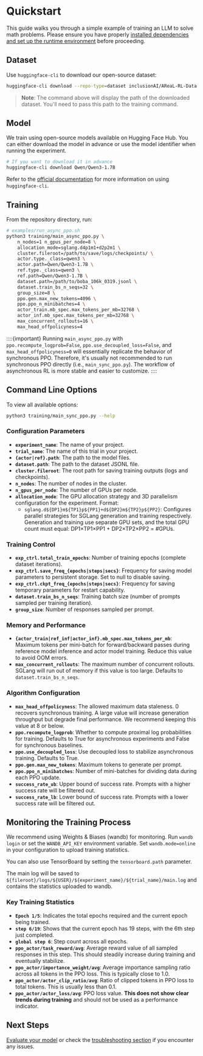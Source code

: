 # Quickstart

This guide walks you through a simple example of training an LLM to solve math problems. Please ensure you have properly [installed dependencies and set up the runtime environment](installation.md) before proceeding.

## Dataset

Use `huggingface-cli` to download our open-source dataset:

```bash
huggingface-cli download --repo-type=dataset inclusionAI/AReaL-RL-Data
```

> **Note**: The command above will display the path of the downloaded dataset. You'll need to pass this path to the training command.

## Model

We train using open-source models available on Hugging Face Hub. You can either download the model in advance or use the model identifier when running the experiment.

```bash
# If you want to download it in advance
huggingface-cli download Qwen/Qwen3-1.7B
```

Refer to the [official documentation](https://huggingface.co/docs/huggingface_hub/guides/cli) for more information on using `huggingface-cli`.

## Training

From the repository directory, run:

```bash
# examples/run_async_ppo.sh
python3 training/main_async_ppo.py \
    n_nodes=1 n_gpus_per_node=8 \
    allocation_mode=sglang.d4p1m1+d2p2m1 \
    cluster.fileroot=/path/to/save/logs/checkpoints/ \
    actor.type._class=qwen3 \
    actor.path=Qwen/Qwen3-1.7B \
    ref.type._class=qwen3 \
    ref.path=Qwen/Qwen3-1.7B \
    dataset.path=/path/to/boba_106k_0319.jsonl \
    dataset.train_bs_n_seqs=32 \
    group_size=8 \
    ppo.gen.max_new_tokens=4096 \
    ppo.ppo_n_minibatches=4 \
    actor_train.mb_spec.max_tokens_per_mb=32768 \
    actor_inf.mb_spec.max_tokens_per_mb=32768 \
    max_concurrent_rollouts=16 \
    max_head_offpolicyness=4
```

::::{important}
Running `main_async_ppo.py` with `ppo.recompute_logprob=False`, `ppo.use_decoupled_loss=False`, and `max_head_offpolicyness=0` will essentially replicate the behavior of synchronous PPO. Therefore, it's usually not recommended to run synchronous PPO directly (i.e., `main_sync_ppo.py`). The workflow of asynchronous RL is more stable and easier to customize.
::::

## Command Line Options

To view all available options:

```bash
python3 training/main_sync_ppo.py --help
```

### Configuration Parameters

- **`experiment_name`**: The name of your project.
- **`trial_name`**: The name of this trial in your project.
- **`{actor|ref}.path`**: The path to the model files.
- **`dataset.path`**: The path to the dataset JSONL file.
- **`cluster.fileroot`**: The root path for saving training outputs (logs and checkpoints).
- **`n_nodes`**: The number of nodes in the cluster.
- **`n_gpus_per_node`**: The number of GPUs per node.
- **`allocation_mode`**: The GPU allocation strategy and 3D parallelism configuration for the experiment. Format:
  - `sglang.d${DP1}m${TP1}p${PP1}+d${DP2}m${TP2}p${PP2}`: Configures parallel strategies for SGLang generation and training respectively. Generation and training use separate GPU sets, and the total GPU count must equal: DP1×TP1×PP1 + DP2×TP2×PP2 = #GPUs.

### Training Control

- **`exp_ctrl.total_train_epochs`**: Number of training epochs (complete dataset iterations).
- **`exp_ctrl.save_freq_{epochs|steps|secs}`**: Frequency for saving model parameters to persistent storage. Set to null to disable saving.
- **`exp_ctrl.ckpt_freq_{epochs|steps|secs}`**: Frequency for saving temporary parameters for restart capability.
- **`dataset.train_bs_n_seqs`**: Training batch size (number of prompts sampled per training iteration).
- **`group_size`**: Number of responses sampled per prompt.

### Memory and Performance

- **`{actor_train|ref_inf|actor_inf}.mb_spec.max_tokens_per_mb`**: Maximum tokens per mini-batch for forward/backward passes during reference model inference and actor model training. Reduce this value to avoid OOM errors.
- **`max_concurrent_rollouts`**: The maximum number of concurrent rollouts. SGLang will run out of memory if this value is too large. Defaults to `dataset.train_bs_n_seqs`.

### Algorithm Configuration

- **`max_head_offpolicyness`**: The allowed maximum data staleness. 0 recovers synchronous training. A large value will increase generation throughput but degrade final performance. We recommend keeping this value at 8 or below.
- **`ppo.recompute_logprob`**: Whether to compute proximal log probabilities for training. Defaults to True for asynchronous experiments and False for synchronous baselines.
- **`ppo.use_decoupled_loss`**: Use decoupled loss to stabilize asynchronous training. Defaults to True.
- **`ppo.gen.max_new_tokens`**: Maximum tokens to generate per prompt.
- **`ppo.ppo_n_minibatches`**: Number of mini-batches for dividing data during each PPO update.
- **`success_rate_ub`**: Upper bound of success rate. Prompts with a higher success rate will be filtered out.
- **`success_rate_lb`**: Lower bound of success rate. Prompts with a lower success rate will be filtered out.

## Monitoring the Training Process

We recommend using Weights & Biases (wandb) for monitoring. Run `wandb login` or set the `WANDB_API_KEY` environment variable. Set `wandb.mode=online` in your configuration to upload training statistics.

You can also use TensorBoard by setting the `tensorboard.path` parameter.

The main log will be saved to `${fileroot}/logs/${USER}/${experiment_name}/${trial_name}/main.log` and contains the statistics uploaded to wandb.

### Key Training Statistics

- **`Epoch 1/5`**: Indicates the total epochs required and the current epoch being trained.
- **`step 6/19`**: Shows that the current epoch has 19 steps, with the 6th step just completed.
- **`global step 6`**: Step count across all epochs.
- **`ppo_actor/task_reward/avg`**: Average reward value of all sampled responses in this step. This should steadily increase during training and eventually stabilize.
- **`ppo_actor/importance_weight/avg`**: Average importance sampling ratio across all tokens in the PPO loss. This is typically close to 1.0.
- **`ppo_actor/actor_clip_ratio/avg`**: Ratio of clipped tokens in PPO loss to total tokens. This is usually less than 0.1.
- **`ppo_actor/actor_loss/avg`**: PPO loss value. **This does not show clear trends during training** and should not be used as a performance indicator.

## Next Steps

[Evaluate your model](eval.md) or check the [troubleshooting section](troubleshooting.md) if you encounter any issues.